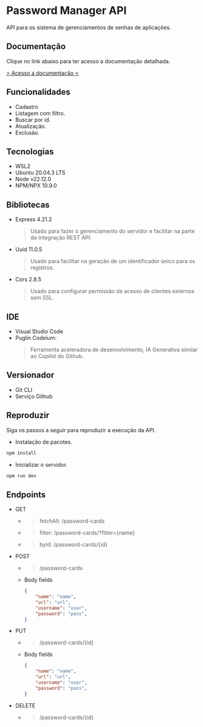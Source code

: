 # Password Manager API
API para os sistema de gerenciamentos de senhas de aplicações.

## Documentação
Clique no link abaixo para ter acesso a documentação detalhada.

[> Acesso a documentação <](docs/Documentation.MD)

## Funcionalidades
* Cadastro
* Listagem com filtro.
* Buscar por id.
* Atualização.
* Exclusão.
## Tecnologias
* WSL2
* Ubuntu 20.04.3 LTS
* Node v22.12.0
* NPM/NPX 10.9.0


## Bibliotecas
* Express 4.21.2
    > Usado para fazer o gerenciamento do servidor e facilitar na parte de integração REST API.
* Uuid 11.0.5
    > Usado para facilitar na geração de um identificador único para os registros.
* Cors 2.8.5
    > Usado para configurar permissão de acesso de clientes externos sem SSL.

## IDE
* Visual Studio Code
* Puglin Codeium: 
    > Ferramenta aceleradora de desenvolvimento, IA Generativa similar ao Copilot do Github.

## Versionador
* Git CLI
* Serviço Github

## Reproduzir
Siga os passos a seguir para reproduzir a execução da API.

* Instalação de pacotes.
```sh
npm install
```

* Inicializar o servidor.

```sh
npm run dev
```

## Endpoints
* GET
    * > fetchAll: /password-cards
    * > filter: /password-cards/?filter={name}
    * > byId: /password-cards/{id}

* POST
    * > /password-cards
    * Body fields
        ```json
        {
            "name": "name",
            "url": "url",
            "username": "user",
            "password": "pass",
        }
        ```
* PUT
    * > /password-cards/{id}
    * Body fields
        ```json
        {
            "name": "name",
            "url": "url",
            "username": "user",
            "password": "pass",
        }
        ```
* DELETE
    * > /password-cards/{id}
